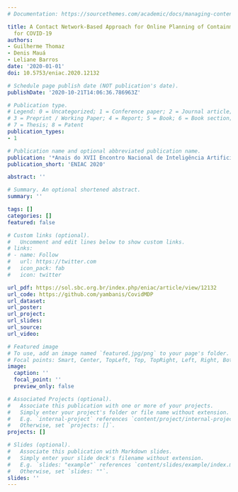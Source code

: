 ```yaml
---
# Documentation: https://sourcethemes.com/academic/docs/managing-content/

title: A Contact Network-Based Approach for Online Planning of Containment Measures
  for COVID-19
authors:
- Guilherme Thomaz
- Denis Mauá
- Leliane Barros
date: '2020-01-01'
doi: 10.5753/eniac.2020.12132

# Schedule page publish date (NOT publication's date).
publishDate: '2020-10-21T14:06:36.786963Z'

# Publication type.
# Legend: 0 = Uncategorized; 1 = Conference paper; 2 = Journal article;
# 3 = Preprint / Working Paper; 4 = Report; 5 = Book; 6 = Book section;
# 7 = Thesis; 8 = Patent
publication_types:
- 1

# Publication name and optional abbreviated publication name.
publication: '*Anais do XVII Encontro Nacional de Inteligência Artificial e Computacional*'
publication_short: 'ENIAC 2020'

abstract: ''

# Summary. An optional shortened abstract.
summary: ''

tags: []
categories: []
featured: false

# Custom links (optional).
#   Uncomment and edit lines below to show custom links.
# links:
# - name: Follow
#   url: https://twitter.com
#   icon_pack: fab
#   icon: twitter

url_pdf: https://sol.sbc.org.br/index.php/eniac/article/view/12132
url_code: https://github.com/yambanis/CovidMDP
url_dataset:
url_poster:
url_project:
url_slides:
url_source:
url_video:

# Featured image
# To use, add an image named `featured.jpg/png` to your page's folder. 
# Focal points: Smart, Center, TopLeft, Top, TopRight, Left, Right, BottomLeft, Bottom, BottomRight.
image:
  caption: ''
  focal_point: ''
  preview_only: false

# Associated Projects (optional).
#   Associate this publication with one or more of your projects.
#   Simply enter your project's folder or file name without extension.
#   E.g. `internal-project` references `content/project/internal-project/index.md`.
#   Otherwise, set `projects: []`.
projects: []

# Slides (optional).
#   Associate this publication with Markdown slides.
#   Simply enter your slide deck's filename without extension.
#   E.g. `slides: "example"` references `content/slides/example/index.md`.
#   Otherwise, set `slides: ""`.
slides: ''
---
```

